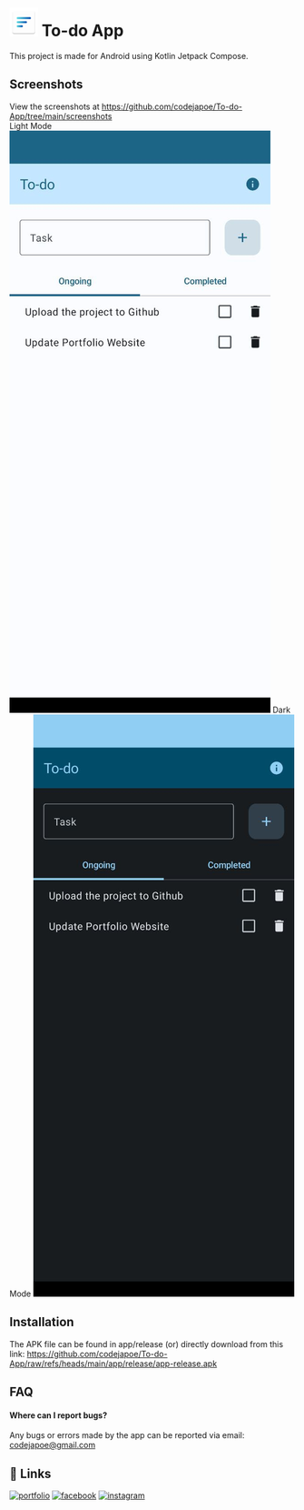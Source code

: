 <h1><img src="https://raw.githubusercontent.com/codejapoe/To-do-App/refs/heads/main/app/src/main/res/mipmap-hdpi/ic_launcher.webp" height="50" weight="50"> To-do App</h1>

This project is made for Android using Kotlin Jetpack Compose.

## Screenshots
View the screenshots at https://github.com/codejapoe/To-do-App/tree/main/screenshots
<br>
Light Mode
![App Screenshot](https://github.com/codejapoe/To-do-App/blob/main/screenshots/screenshot%20(1).jpg?raw=true)
Dark Mode
![App Screenshot](https://github.com/codejapoe/To-do-App/blob/main/screenshots/screenshot%20(4).jpg?raw=true)
## Installation

The APK file can be found in app/release (or) directly download from this link: https://github.com/codejapoe/To-do-App/raw/refs/heads/main/app/release/app-release.apk

## FAQ

#### Where can I report bugs?

Any bugs or errors made by the app can be reported via email: codejapoe@gmail.com
## 🔗 Links
[![portfolio](https://img.shields.io/badge/my_portfolio-000?style=for-the-badge&logo=ko-fi&logoColor=white)](https://codejapoe.xyz/)
[![facebook](https://img.shields.io/badge/facebook-0A66C2?style=for-the-badge&logo=facebook&logoColor=white)](https://www.facebook.com/codejapoe)
[![instagram](https://img.shields.io/badge/instagram-ee2a7b?style=for-the-badge&logo=instagram&logoColor=white)](https://instagram.com/codejapoe)

